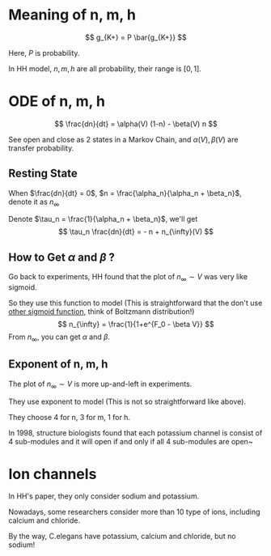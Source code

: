# Meaning of n, m, h

$$
g_{K+} = P \bar{g_{K+}}
$$

Here, $P$ is probability.

In HH model, $n, m, h$ are all probability, their range is $[0,1]$.



# ODE of n, m, h

$$
\frac{dn}{dt} = \alpha(V) (1-n) - \beta(V) n
$$

See open and close as 2 states in a Markov Chain, and $\alpha(V), \beta(V)$ are transfer probability.



## Resting State

When $\frac{dn}{dt} = 0$, $n = \frac{\alpha_n}{\alpha_n + \beta_n}$, denote it as $n_{\infty}$

Denote $\tau_n = \frac{1}{\alpha_n + \beta_n}$, we'll get
$$
\tau_n \frac{dn}{dt} = - n + n_{\infty}(V)
$$


## How to Get $\alpha$ and $\beta$ ?

Go back to experiments, HH found that the plot of $n_{\infty} \sim V$ was very like sigmoid.

So they use this function to model (This is straightforward that the don't use [other sigmoid function](https://en.wikipedia.org/wiki/Sigmoid_function), think of Boltzmann distribution!)
$$
n_{\infty} = \frac{1}{1+e^{F_0 - \beta V}}
$$
From $n_{\infty}$, you can get $\alpha$ and $\beta$.



## Exponent of n, m, h

 The plot of $n_{\infty} \sim V$ is more up-and-left in experiments.

They use exponent to model (This is not so straightforward like above).

They choose 4 for n, 3 for m, 1 for h.

In 1998, structure biologists found that each potassium channel is consist of 4 sub-modules and it will open if and only if all 4 sub-modules are open~



# Ion channels

In HH's paper, they only consider sodium and potassium.

Nowadays, some researchers consider more than 10 type of ions, including calcium and chloride.

By the way, C.elegans have potassium, calcium and chloride, but no sodium!
